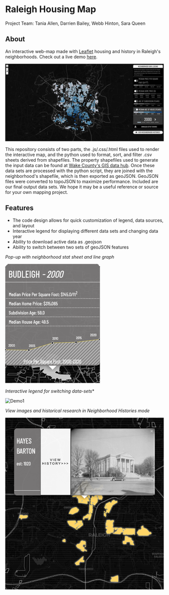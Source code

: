 # Raleigh Housing Map
Project Team:  Tania Allen, Darrien Bailey, Webb Hinton, Sara Queen

## About
An interactive web-map made with [Leaflet](https://leafletjs.com/) housing and history in Raleigh's neighborhoods. Check out a live demo [here](https://demomap-ecb3b.firebaseapp.com/). 

![Demo1](/Images/mapOverview.png)

This repository consists of two parts, the .js/.css/.html files used to render the interactive map, and the python used to format, sort, and filter .csv sheets derived from shapefiles. The property shapefiles used to generate the input data can be found at [Wake County's GIS data hub](http://www.wakegov.com/gis/services/Pages/data.aspx). Once these data sets are processed with the python script, they are joined with the neighborhood's shapefile, which is then exported as geoJSON. GeoJSON files were converted to topoJSON to maximize performance. Included are our final output data sets. We hope it may be a useful reference or source for your own mapping project. 

## Features

* The code design allows for quick customization of legend, data sources, and layout
* Interactive legend for displaying different data sets and changing data year
* Ability to download active data as .geojson
* Ability to switch between two sets of geoJSON features

*Pop-up with neighborhood stat sheet and line graph*

![Demo1](/Images/PopUpDemo.png)

*Interactive legend for switching data-sets**

![Demo1](/Images/menuGif.gif)

*View images and historical research in Neighborhood Histories mode*

![Demo1](/Images/viewHistoryDemo.png)

